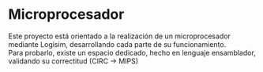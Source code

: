 # Microprocesador
Este proyecto está orientado a la realización de un microprocesador mediante Logisim, desarrollando cada parte de su funcionamiento.  
Para probarlo, existe un espacio dedicado, hecho en lenguaje ensamblador, validando su correctitud (CIRC -> MIPS)
